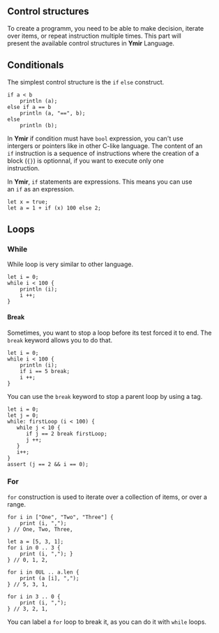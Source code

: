## Control structures

To create a programm, you need to be able to make decision, iterate  
over items, or repeat instruction multiple times.  This part will  
present the available control structures in **Ymir** Language.

## Conditionals

The simplest control structure is the `if` `else` construct.

```ymir
if a < b 
    println (a);
else if a == b
    println (a, "==", b);
else 
    println (b);
```

In **Ymir** if condition must have `bool` expression, you can't use  
intergers or pointers like in other C-like language. The content of an  
`if` instruction is a sequence of instructions where the creation of a  
block \(`{}`\) is optionnal, if you want to execute only one  
instruction.

In **Ymir**, `if` statements are expressions. This means you can use  
an `if` as an expression.

```ymir
let x = true;
let a = 1 + if (x) 100 else 2;
```

## Loops

### While

While loop is very similar to other language.

```ymir
let i = 0;
while i < 100 {
    println (i);
    i ++;
}
```

#### Break

Sometimes, you want to stop a loop before its test forced it to end. The `break` keyword allows you to do that.

```ymir
let i = 0;
while i < 100 {
    println (i);
    if i == 5 break;
    i ++;
}
```

You can use the `break` keyword to stop a parent loop by using a tag.

```ymir
let i = 0;
let j = 0;
while: firstLoop (i < 100) {
   while j < 10 {
      if j == 2 break firstLoop;
      j ++;
   }
   i++;
}
assert (j == 2 && i == 0);
```

### For

`for` construction is used to iterate over a collection of items, or over a range.

```ymir
for i in ["One", "Two", "Three"] {
    print (i, ","); 
} // One, Two, Three,

let a = [5, 3, 1];
for i in 0 .. 3 {
    print (i, ","); }
} // 0, 1, 2,

for i in 0UL .. a.len {
    print (a [i], ","); 
} // 5, 3, 1, 

for i in 3 .. 0 {
    print (i, ",");
} // 3, 2, 1,
```

You can label a `for` loop to break it, as you can do it with `while` loops.

